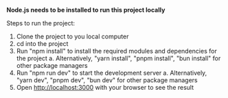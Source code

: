 **Node.js needs to be installed to run this project locally**

Steps to run the project:

1.  Clone the project to you local computer
2.  cd into the project
3.  Run "npm install" to install the required modules and dependencies for the project
    a. Alternatively, "yarn install", "pnpm install", "bun install" for other package managers
4.  Run "npm run dev" to start the development server
    a. Alternatively, "yarn dev", "pnpm dev", "bun dev" for other package managers
5.  Open [http://localhost:3000](http://localhost:3000) with your browser to see the result
